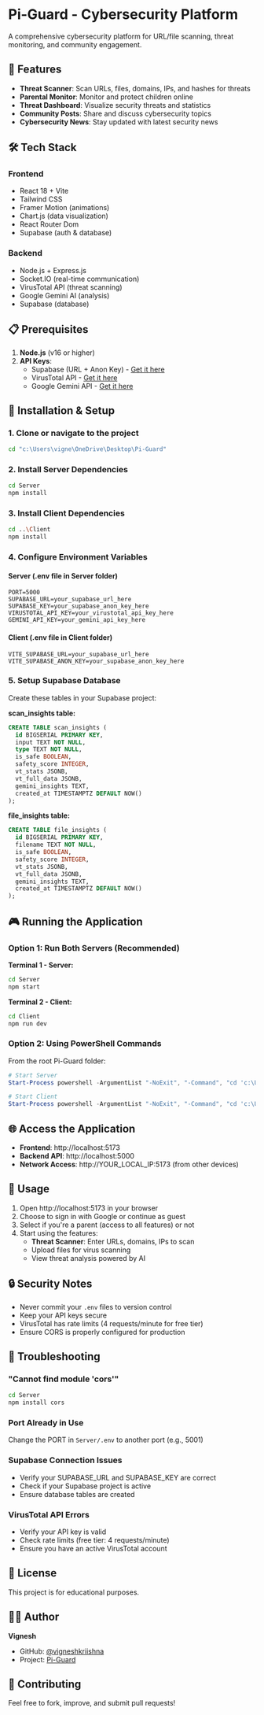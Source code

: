# Pi-Guard - Cybersecurity Platform

A comprehensive cybersecurity platform for URL/file scanning, threat monitoring, and community engagement.

## 🚀 Features

- **Threat Scanner**: Scan URLs, files, domains, IPs, and hashes for threats
- **Parental Monitor**: Monitor and protect children online
- **Threat Dashboard**: Visualize security threats and statistics
- **Community Posts**: Share and discuss cybersecurity topics
- **Cybersecurity News**: Stay updated with latest security news

## 🛠️ Tech Stack

### Frontend
- React 18 + Vite
- Tailwind CSS
- Framer Motion (animations)
- Chart.js (data visualization)
- React Router Dom
- Supabase (auth & database)

### Backend
- Node.js + Express.js
- Socket.IO (real-time communication)
- VirusTotal API (threat scanning)
- Google Gemini AI (analysis)
- Supabase (database)

## 📋 Prerequisites

1. **Node.js** (v16 or higher)
2. **API Keys**:
   - Supabase (URL + Anon Key) - [Get it here](https://supabase.com)
   - VirusTotal API - [Get it here](https://www.virustotal.com/gui/my-apikey)
   - Google Gemini API - [Get it here](https://makersuite.google.com/app/apikey)

## 🔧 Installation & Setup

### 1. Clone or navigate to the project
```bash
cd "c:\Users\vigne\OneDrive\Desktop\Pi-Guard"
```

### 2. Install Server Dependencies
```bash
cd Server
npm install
```

### 3. Install Client Dependencies
```bash
cd ..\Client
npm install
```

### 4. Configure Environment Variables

#### Server (.env file in Server folder)
```env
PORT=5000
SUPABASE_URL=your_supabase_url_here
SUPABASE_KEY=your_supabase_anon_key_here
VIRUSTOTAL_API_KEY=your_virustotal_api_key_here
GEMINI_API_KEY=your_gemini_api_key_here
```

#### Client (.env file in Client folder)
```env
VITE_SUPABASE_URL=your_supabase_url_here
VITE_SUPABASE_ANON_KEY=your_supabase_anon_key_here
```

### 5. Setup Supabase Database

Create these tables in your Supabase project:

**scan_insights table:**
```sql
CREATE TABLE scan_insights (
  id BIGSERIAL PRIMARY KEY,
  input TEXT NOT NULL,
  type TEXT NOT NULL,
  is_safe BOOLEAN,
  safety_score INTEGER,
  vt_stats JSONB,
  vt_full_data JSONB,
  gemini_insights TEXT,
  created_at TIMESTAMPTZ DEFAULT NOW()
);
```

**file_insights table:**
```sql
CREATE TABLE file_insights (
  id BIGSERIAL PRIMARY KEY,
  filename TEXT NOT NULL,
  is_safe BOOLEAN,
  safety_score INTEGER,
  vt_stats JSONB,
  vt_full_data JSONB,
  gemini_insights TEXT,
  created_at TIMESTAMPTZ DEFAULT NOW()
);
```

## 🎮 Running the Application

### Option 1: Run Both Servers (Recommended)

**Terminal 1 - Server:**
```bash
cd Server
npm start
```

**Terminal 2 - Client:**
```bash
cd Client
npm run dev
```

### Option 2: Using PowerShell Commands

From the root Pi-Guard folder:
```powershell
# Start Server
Start-Process powershell -ArgumentList "-NoExit", "-Command", "cd 'c:\Users\vigne\OneDrive\Desktop\Pi-Guard\Server'; npm start"

# Start Client
Start-Process powershell -ArgumentList "-NoExit", "-Command", "cd 'c:\Users\vigne\OneDrive\Desktop\Pi-Guard\Client'; npm run dev"
```

## 🌐 Access the Application

- **Frontend**: http://localhost:5173
- **Backend API**: http://localhost:5000
- **Network Access**: http://YOUR_LOCAL_IP:5173 (from other devices)

## 📱 Usage

1. Open http://localhost:5173 in your browser
2. Choose to sign in with Google or continue as guest
3. Select if you're a parent (access to all features) or not
4. Start using the features:
   - **Threat Scanner**: Enter URLs, domains, IPs to scan
   - Upload files for virus scanning
   - View threat analysis powered by AI

## 🔒 Security Notes

- Never commit your `.env` files to version control
- Keep your API keys secure
- VirusTotal has rate limits (4 requests/minute for free tier)
- Ensure CORS is properly configured for production

## 🐛 Troubleshooting

### "Cannot find module 'cors'"
```bash
cd Server
npm install cors
```

### Port Already in Use
Change the PORT in `Server/.env` to another port (e.g., 5001)

### Supabase Connection Issues
- Verify your SUPABASE_URL and SUPABASE_KEY are correct
- Check if your Supabase project is active
- Ensure database tables are created

### VirusTotal API Errors
- Verify your API key is valid
- Check rate limits (free tier: 4 requests/minute)
- Ensure you have an active VirusTotal account

## 📄 License

This project is for educational purposes.

## 👨‍💻 Author

**Vignesh**
- GitHub: [@vigneshkriishna](https://github.com/vigneshkriishna)
- Project: [Pi-Guard](https://github.com/vigneshkriishna/Pi-Guard)

## 🤝 Contributing

Feel free to fork, improve, and submit pull requests!
